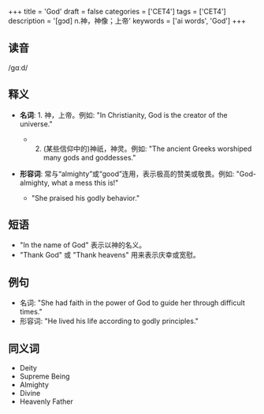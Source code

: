 +++
title = 'God'
draft = false
categories = ['CET4']
tags = ['CET4']
description = '[gɔd] n.神，神像；上帝'
keywords = ['ai words', 'God']
+++

## 读音
/ɡɑːd/

## 释义
- **名词**: 1. 神，上帝。例如: "In Christianity, God is the creator of the universe."
   - 2. (某些信仰中的)神祇，神灵。例如: "The ancient Greeks worshiped many gods and goddesses."

- **形容词**: 常与“almighty”或“good”连用，表示极高的赞美或敬畏。例如: "God-almighty, what a mess this is!"
   - "She praised his godly behavior."

## 短语
- "In the name of God" 表示以神的名义。
- "Thank God" 或 "Thank heavens" 用来表示庆幸或宽慰。

## 例句
- 名词: "She had faith in the power of God to guide her through difficult times."
- 形容词: "He lived his life according to godly principles."

## 同义词
- Deity
- Supreme Being
- Almighty
- Divine
- Heavenly Father
